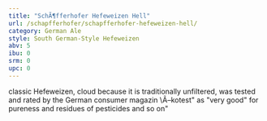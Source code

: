 ```yaml
---
title: "SchÃ¶fferhofer Hefeweizen Hell"
url: /schapfferhofer/schapfferhofer-hefeweizen-hell/
category: German Ale
style: South German-Style Hefeweizen
abv: 5
ibu: 0
srm: 0
upc: 0
---
```

classic Hefeweizen, cloud because it is traditionally unfiltered, was tested and rated by the German consumer magazin \Ã–kotest\" as \"very good\" for pureness and residues of pesticides and so on"
